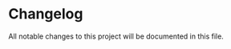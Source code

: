 # Changelog

All notable changes to this project will be documented in this file.

<!--lint disable no-undefined-references>

## [0.0.1] - 2020-xx-xx

### Added

- Initial version

<!--lint enable no-undefined-references>
